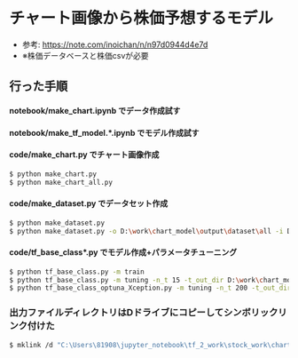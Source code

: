 # チャート画像から株価予想するモデル
- 参考: https://note.com/inoichan/n/n97d0944d4e7d
- ※株価データベースと株価csvが必要

## 行った手順
#### notebook/make_chart.ipynb でデータ作成試す
#### notebook/make_tf_model.*.ipynb でモデル作成試す
#### code/make_chart.py でチャート画像作成
```bash
$ python make_chart.py
$ python make_chart_all.py
```
#### code/make_dataset.py でデータセット作成
```bash
$ python make_dataset.py
$ python make_dataset.py -o D:\work\chart_model\output\dataset\all -i D:\work\chart_model\output\orig_image_all
```
#### code/tf_base_class*.py でモデル作成+パラメータチューニング
```bash
$ python tf_base_class.py -m train
$ python tf_base_class.py -m tuning -n_t 15 -t_out_dir D:\work\chart_model\output\model\tf_base_class_py\optuna
$ python tf_base_class_optuna_Xception.py -m tuning -n_t 200 -t_out_dir D:\work\chart_model\output\model\tf_base_class_py\optuna_Xception
```

### 出力ファイルディレクトリはDドライブにコピーしてシンボリックリンク付けた
```bash
$ mklink /d "C:\Users\81908\jupyter_notebook\tf_2_work\stock_work\chart_model\output" "D:\work\chart_model\output"
```